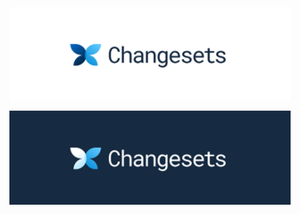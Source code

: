 <p align="center">
  <a href="https://github.com/atlassian/changesets">
    <img 
      alt="The Changesets logo concept, in light."
      src="./images/changesets-banner-light.png"
    />
  </a>
</p>
<p align="center">
  <a href="https://github.com/atlassian/changesets">
    <img 
      alt="The Changesets logo concept, in dark."
      src="./images/changesets-banner-dark.png"
    />
  </a>
</p>

